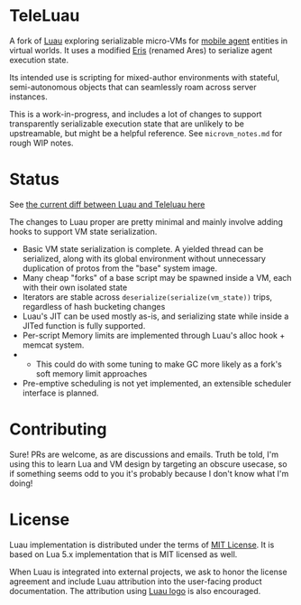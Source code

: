 # TeleLuau

A fork of [Luau](https://github.com/Roblox/luau/) exploring serializable micro-VMs for 
[mobile agent](https://en.wikipedia.org/wiki/Mobile_agent) entities in virtual worlds.
It uses a modified [Eris](https://github.com/fnuecke/eris) (renamed Ares) to serialize agent execution state.

Its intended use is scripting for mixed-author environments with stateful, semi-autonomous objects that can seamlessly
roam across server instances.

This is a work-in-progress, and includes a lot of changes to support transparently serializable execution state
that are unlikely to be upstreamable, but might be a helpful reference. See `microvm_notes.md` for rough WIP notes.

# Status

See [the current diff between Luau and Teleluau here](https://github.com/HaroldCindy/teleluau/compare/master...teleluau?expand=1)

The changes to Luau proper are pretty minimal and mainly involve adding hooks to support VM state serialization.

* Basic VM state serialization is complete. A yielded thread can be serialized, along with its global environment
  without unnecessary duplication of protos from the "base" system image.
* Many cheap "forks" of a base script may be spawned inside a VM, each with their own isolated state
* Iterators are stable across `deserialize(serialize(vm_state))` trips, regardless of hash bucketing changes
* Luau's JIT can be used mostly as-is, and serializing state while inside a JITed function is fully supported.
* Per-script Memory limits are implemented through Luau's alloc hook + memcat system.
* * This could do with some tuning to make GC more likely as a fork's soft memory limit approaches
* Pre-emptive scheduling is not yet implemented, an extensible scheduler interface is planned.

# Contributing

Sure! PRs are welcome, as are discussions and emails. Truth be told, I'm using this to learn Lua and VM design by
targeting an obscure usecase, so if something seems odd to you it's probably because I don't know what I'm doing!

# License

Luau implementation is distributed under the terms of [MIT License](https://github.com/Roblox/luau/blob/master/LICENSE.txt). It is based on Lua 5.x implementation that is MIT licensed as well.

When Luau is integrated into external projects, we ask to honor the license agreement and include Luau attribution into the user-facing product documentation. The attribution using [Luau logo](https://github.com/Roblox/luau/blob/master/docs/logo.svg) is also encouraged.
